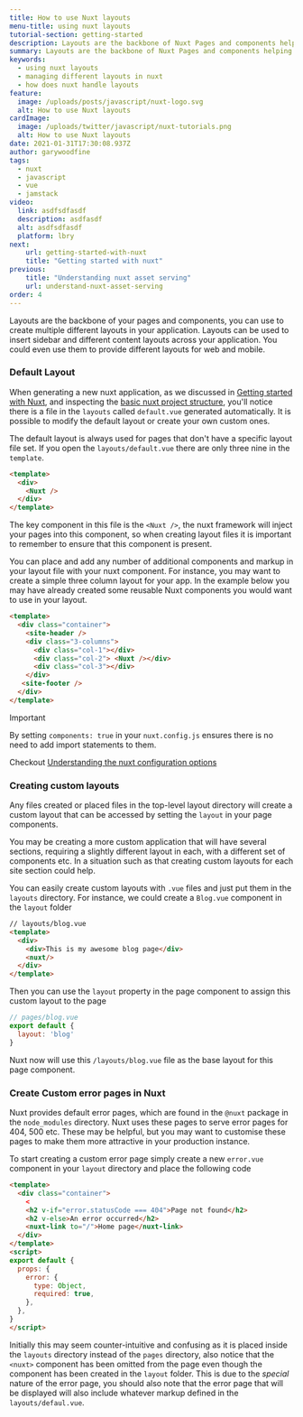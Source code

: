 ```yaml
---
title: How to use Nuxt layouts
menu-title: using nuxt layouts
tutorial-section: getting-started
description: Layouts are the backbone of Nuxt Pages and components helping to change the look and feel of your nuxt app
summary: Layouts are the backbone of Nuxt Pages and components helping to change the look and feel of your nuxt app.
keywords:
  - using nuxt layouts
  - managing different layouts in nuxt
  - how does nuxt handle layouts
feature:
  image: /uploads/posts/javascript/nuxt-logo.svg
  alt: How to use Nuxt layouts
cardImage:
  image: /uploads/twitter/javascript/nuxt-tutorials.png
  alt: How to use Nuxt layouts
date: 2021-01-31T17:30:08.937Z
author: garywoodfine
tags:
  - nuxt
  - javascript
  - vue
  - jamstack
video:
  link: asdfsdfasdf
  description: asdfasdf
  alt: asdfsdfasdf
  platform: lbry
next:
    url: getting-started-with-nuxt
    title: "Getting started with nuxt"
previous:
    title: "Understanding nuxt asset serving"
    url: understand-nuxt-asset-serving
order: 4
---
```


Layouts are the backbone of your pages and components, you can use to create multiple different layouts in your application.
Layouts can be used to insert sidebar and different content layouts across your application. You could even use them to 
provide different layouts for web and mobile.

### Default Layout
When generating a new nuxt application, as we discussed in [Getting started with Nuxt](/nuxt/getting-started-with-nuxt "How to get started with Nuxt | Geek.I.Am"),
and inspecting the [basic nuxt project structure](/nuxt/understanding-nuxt-project-structure "Nuxt project structure | Geek.I.Am"), 
you'll notice there is a file in the `layouts` called `default.vue` generated automatically. It is possible to modify 
the default layout or create your own custom ones.

The default layout is always used for pages that don't have a specific layout file set. If you open the `layouts/default.vue`
there are only three nine in the `template`.

```html
<template>
  <div>
    <Nuxt />
  </div>
</template>
```

The key component in this file is the `<Nuxt />`, the nuxt framework will inject your pages into this component, so when
creating layout files it is important to remember to ensure that this component is present. 

You can place and add any number of additional components and markup in your layout file with your nuxt component.
For instance, you may want to create a simple three column layout for your app. In the example below you may have already
created some reusable Nuxt components you would want to use in your layout.

```html
<template>
  <div class="container">
    <site-header />
    <div class="3-columns">
      <div class="col-1"></div>
      <div class="col-2"> <Nuxt /></div>
      <div class="col-3"></div>
    </div>
   <site-footer />
  </div>
</template>
```
<div class="bg-green-100 border-l-4 border-green-800 text-gray-900 p-4" role="alert">
  <p class="font-bold">Important</p>
  <p>By setting <code>components: true</code> in your <code>nuxt.config.js</code> ensures there is no need to add import statements to them. </p>
  <p>Checkout <a href="/nuxt/understanding-nuxt-configuraiton-options" alt="Undertand nuxt configuration options">Understanding the nuxt configuration options</a></p>
</div>

### Creating custom layouts
Any files created or placed files in the top-level layout directory will create a custom layout that can be accessed 
by setting the `layout` in your page components.

You may be creating a more custom application that will have several sections, requiring a slightly different layout in 
each, with a different set of components etc.  In a situation such as that creating custom layouts for each site section
could help.

You can easily create custom layouts with `.vue` files and just put them in the `layouts` directory.   For instance, we
could create a `Blog.vue` component in the `layout` folder 

```html
// layouts/blog.vue
<template>
  <div>
    <div>This is my awesome blog page</div>
    <nuxt/>
  </div>
</template>
```

Then you can use the `layout` property in the page component to assign this custom layout to the page

```javascript
// pages/blog.vue
export default {
  layout: 'blog'
}
```
Nuxt now will use this `/layouts/blog.vue` file as the base layout for this page component.

### Create Custom error pages in Nuxt

Nuxt provides default error pages, which are found in the `@nuxt` package in the `node_modules` directory. Nuxt uses
these pages to serve error pages for 404, 500 etc. These may be helpful, but you may want to customise these pages 
to make them more attractive in your production instance.

To start creating a custom error page simply create a new `error.vue` component in your `layout` directory and place 
the following code 
```html
<template>
  <div class="container">
    <
    <h2 v-if="error.statusCode === 404">Page not found</h2>
    <h2 v-else>An error occurred</h2>
    <nuxt-link to="/">Home page</nuxt-link>
  </div>
</template>
<script>
export default {
  props: {
    error: {
      type: Object,
      required: true,
    },
  },
}
</script>
```
Initially this may seem counter-intuitive and confusing as it is placed inside the `layouts` directory instead of the
`pages` directory, also notice that the `<nuxt>` component has been omitted from the page even though the component
has been created in the `layout` folder.  This is due to the *special* nature of the error page, you should also note
that the error page that will be displayed will also include whatever markup defined in the `layouts/defaul.vue`.



